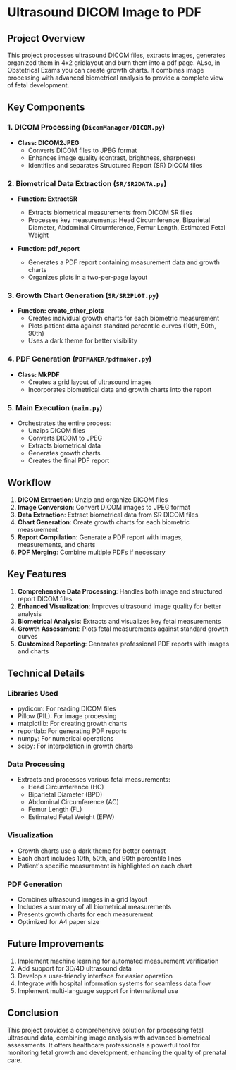 # Ultrasound DICOM Image to PDF  

## Project Overview

This project processes ultrasound DICOM files, extracts images, generates organized them in 4x2 gridlayout and burn them into a pdf page. ALso, in Obstetrical Exams you can create growth charts. It combines image processing with advanced biometrical analysis to provide a complete view of fetal development.

## Key Components

### 1. DICOM Processing (`DicomManager/DICOM.py`)

- **Class: DICOM2JPEG**
  - Converts DICOM files to JPEG format
  - Enhances image quality (contrast, brightness, sharpness)
  - Identifies and separates Structured Report (SR) DICOM files

### 2. Biometrical Data Extraction (`SR/SR2DATA.py`)

- **Function: ExtractSR**
  - Extracts biometrical measurements from DICOM SR files
  - Processes key measurements: Head Circumference, Biparietal Diameter, Abdominal Circumference, Femur Length, Estimated Fetal Weight

- **Function: pdf_report**
  - Generates a PDF report containing measurement data and growth charts
  - Organizes plots in a two-per-page layout

### 3. Growth Chart Generation (`SR/SR2PLOT.py`)

- **Function: create_other_plots**
  - Creates individual growth charts for each biometric measurement
  - Plots patient data against standard percentile curves (10th, 50th, 90th)
  - Uses a dark theme for better visibility

### 4. PDF Generation (`PDFMAKER/pdfmaker.py`)

- **Class: MkPDF**
  - Creates a grid layout of ultrasound images
  - Incorporates biometrical data and growth charts into the report

### 5. Main Execution (`main.py`)

- Orchestrates the entire process:
  - Unzips DICOM files
  - Converts DICOM to JPEG
  - Extracts biometrical data
  - Generates growth charts
  - Creates the final PDF report

## Workflow

1. **DICOM Extraction**: Unzip and organize DICOM files
2. **Image Conversion**: Convert DICOM images to JPEG format
3. **Data Extraction**: Extract biometrical data from SR DICOM files
4. **Chart Generation**: Create growth charts for each biometric measurement
5. **Report Compilation**: Generate a PDF report with images, measurements, and charts
6. **PDF Merging**: Combine multiple PDFs if necessary

## Key Features

1. **Comprehensive Data Processing**: Handles both image and structured report DICOM files
2. **Enhanced Visualization**: Improves ultrasound image quality for better analysis
3. **Biometrical Analysis**: Extracts and visualizes key fetal measurements
4. **Growth Assessment**: Plots fetal measurements against standard growth curves
5. **Customized Reporting**: Generates professional PDF reports with images and charts

## Technical Details

### Libraries Used

- pydicom: For reading DICOM files
- Pillow (PIL): For image processing
- matplotlib: For creating growth charts
- reportlab: For generating PDF reports
- numpy: For numerical operations
- scipy: For interpolation in growth charts

### Data Processing

- Extracts and processes various fetal measurements:
  - Head Circumference (HC)
  - Biparietal Diameter (BPD)
  - Abdominal Circumference (AC)
  - Femur Length (FL)
  - Estimated Fetal Weight (EFW)

### Visualization

- Growth charts use a dark theme for better contrast
- Each chart includes 10th, 50th, and 90th percentile lines
- Patient's specific measurement is highlighted on each chart

### PDF Generation

- Combines ultrasound images in a grid layout
- Includes a summary of all biometrical measurements
- Presents growth charts for each measurement
- Optimized for A4 paper size

## Future Improvements

1. Implement machine learning for automated measurement verification
2. Add support for 3D/4D ultrasound data
3. Develop a user-friendly interface for easier operation
4. Integrate with hospital information systems for seamless data flow
5. Implement multi-language support for international use

## Conclusion

This project provides a comprehensive solution for processing fetal ultrasound data, combining image analysis with advanced biometrical assessments. It offers healthcare professionals a powerful tool for monitoring fetal growth and development, enhancing the quality of prenatal care.

